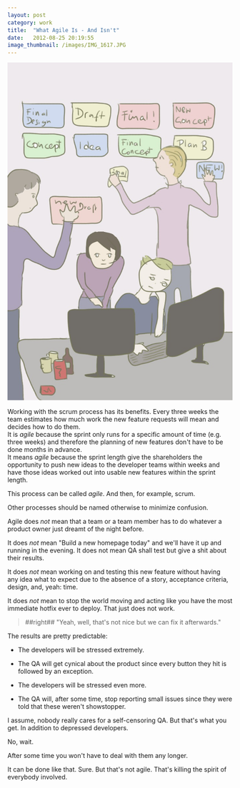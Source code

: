 ```yaml
---
layout: post
category: work
title:  "What Agile Is - And Isn't"
date:   2012-08-25 20:19:55
image_thumbnail: /images/IMG_1617.JPG
---
```


<img src="/images/IMG_1617.JPG" class="half-width left" />


Working with the scrum process has its benefits. Every three weeks the team estimates how much work the new feature requests will mean and decides how to do them.   
It is _agile_ because the sprint only runs for a specific amount of time (e.g. three weeks) and therefore the planning of new features don't have to be done months in advance.  
It means _agile_ because the sprint length give the shareholders the opportunity to push new ideas to the developer teams within weeks and have those ideas worked out into usable new features within the sprint length.

This process can be called _agile_. And then, for example, scrum. 

Other processes should be named otherwise to minimize confusion.


Agile does _not_ mean that a team or a team member has to do whatever a product owner just dreamt of the night before. 

It does _not_ mean "Build a new homepage today" and we'll have it up and running in the evening. It does not mean QA shall test but give a shit about their results. 

It does _not_ mean working on and testing this new feature without having any idea what to expect due to the absence of a story, acceptance criteria, design, and, yeah: time.

It does _not_ mean to stop the world moving and acting like you have the most immediate hotfix ever to deploy. That just does not work.

> ##right## "Yeah, well, that's not nice but we can fix it afterwards."


The results are pretty predictable:

* The developers will be stressed extremely.  

* The QA will get cynical about the product since every button they hit is followed by an exception. 

* The developers will be stressed even more.

* The QA will, after some time, stop reporting small issues since they were told that these weren't showstopper. 

I assume, nobody really cares for a self-censoring QA. But that's what you get. In addition to depressed developers. 

No, wait. 

After some time you won't have to deal with them any longer.


It can be done like that. Sure. But that's not agile. That's killing the spirit of everybody involved.



<img src="http://vg03.met.vgwort.de/na/fad470e9d2d7439785bb6a8b34598a04" width="1" height="1" alt="">